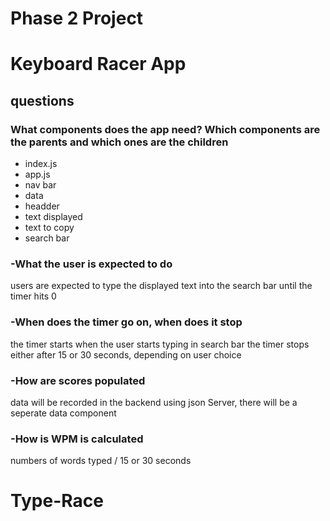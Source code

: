 # Phase 2 Project
# Keyboard Racer App 
## questions
### What components does the app need? Which components are the parents and which ones are the children
- index.js 
- app.js
- nav bar
- data
- headder
- text displayed
- text to copy
- search bar
### -What the user is expected to do
users are expected to type the displayed text into the search bar until the timer hits 0
### -When does the timer go on, when does it stop 
the timer starts when the user starts typing in search bar
the timer stops either after 15 or 30 seconds, depending on user choice
### -How are scores populated 
data will be recorded in the backend using json Server,
there will be a seperate data component
### -How is WPM is calculated
numbers of words typed / 15 or 30 seconds 
# Type-Race
